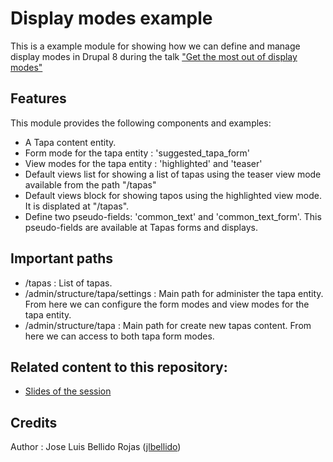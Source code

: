 # Display modes example

This is a example module for showing how we can define and manage display modes in Drupal 8 during the talk ["Get the most out of display modes"]

## Features
This module provides the following components and examples:
  - A Tapa content entity.
  - Form mode for the tapa entity : 'suggested_tapa_form'
  - View modes for the tapa entity : 'highlighted' and 'teaser'
  - Default views list for showing a list of tapas using the teaser view mode available from the path "/tapas"
  - Default views block for showing tapos using the highlighted view mode. It is displated at "/tapas".
  - Define two pseudo-fields: 'common_text' and 'common_text_form'. This pseudo-fields are available at Tapas forms and displays.
  
## Important paths
 - /tapas : List of tapas.
 - /admin/structure/tapa/settings : Main path for administer the tapa entity. From here we can configure the form modes and view modes for the tapa entity.
 - /admin/structure/tapa : Main path for create new tapas content. From here we can access to both tapa form modes.

## Related content to this repository:
- [Slides of the session]

## Credits
Author : Jose Luis Bellido Rojas ([jlbellido])

   ["Get the most out of display modes"]: <http://slides.com/jlbellido/display-modes-drupal-8#/>
   [Slides of the session]: <http://slides.com/jlbellido/display-modes-drupal-8#/>
   [jlbellido]: <https://www.drupal.org/u/jlbellido>
